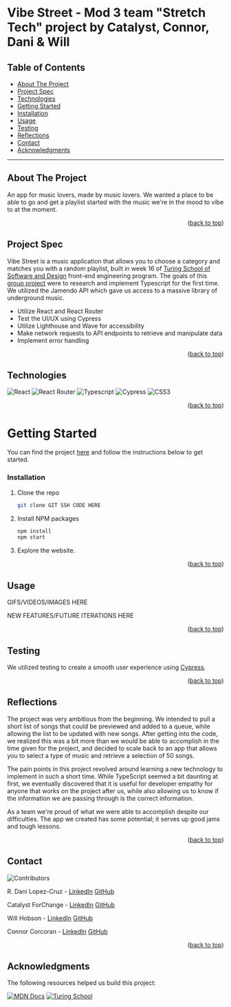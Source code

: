 # Vibe Street - Mod 3 team "Stretch Tech" project by Catalyst, Connor, Dani & Will

## Table of Contents

- [About The Project](#about-the-project)
- [Project Spec](#project-spec)
- [Technologies](#technologies)
- [Getting Started](#getting-started)
- [Installation](#installation)
- [Usage](#usage)
- [Testing](#testing)
- [Reflections](#reflections)
- [Contact](#contact)
- [Acknowledgments](#acknowledgments)

---

## About The Project

An app for music lovers, made by music lovers. We wanted a place to be able to go and get a playlist started with the music we're in the mood to vibe to at the moment.

<p align="right">(<a href="#readme-top">back to top</a>)</p>

## Project Spec

Vibe Street is a music application that allows you to choose a category and matches you with a random playlist, built in week 16 of [Turing School of Software and Design](https://turing.edu/) front-end engineering program. The goals of this [group project](https://frontend.turing.edu/projects/module-3/stretch.html) were to research and implement Typescript for the first time. We utilized the Jamendo API which gave us access to a massive library of underground music.


- Utilize React and React Router
- Test the UI/UX using Cypress
- Utilize Lighthouse and Wave for accessibility
- Make network requests to API endpoints to retrieve and manipulate data
- Implement error handling

<p align="right">(<a href="#readme-top">back to top</a>)</p>

## Technologies

![React](https://img.shields.io/badge/React-20232A?style=for-the-badge&logo=react&logoColor=61DAFB)
![React Router](https://img.shields.io/badge/React_Router-CA4245?style=for-the-badge&logo=react-router&logoColor=white)
![Typescript](https://img.shields.io/badge/TypeScript-007ACC?style=for-the-badge&logo=typescript&logoColor=white)
![Cypress](https://img.shields.io/badge/-cypress-%23E5E5E5?style=for-the-badge&logo=cypress&logoColor=058a5e)
![CSS3](https://img.shields.io/badge/css3-%231572B6.svg?style=for-the-badge&logo=css3&logoColor=white)

<p align="right">(<a href="#readme-top">back to top</a>)</p>

<!-- GETTING STARTED -->

# Getting Started

You can find the project [here](https://github.com/Connorcorc/musicLink) and follow the instructions below to get started.

### Installation

1. Clone the repo
   ```sh
   git clone GIT SSH CODE HERE
   ```
2. Install NPM packages
   ```sh
   npm install
   npm start
   ```
3. Explore the website.

<p align="right">(<a href="#readme-top">back to top</a>)</p>

<!-- USAGE EXAMPLES -->

## Usage

GIFS/VIDEOS/IMAGES HERE

NEW FEATURES/FUTURE ITERATIONS HERE

<p align="right">(<a href="#readme-top">back to top</a>)</p>

## Testing

We utilized testing to create a smooth user experience using [Cypress](https://www.cypress.io/).

<p align="right">(<a href="#readme-top">back to top</a>)</p>

## Reflections

The project was very ambitious from the beginning. We intended to pull a short list of songs that could be previewed and added to a queue, while allowing the list to be updated with new songs. After getting into the code, we realized this was a bit more than we would be able to accomplish in the time given for the project, and decided to scale back to an app that allows you to select a type of music and retrieve a selection of 50 songs. 

The pain points in this project revolved around learning a new technology to implement in such a short time. While TypeScript seemed a bit daunting at first, we eventually discovered that it is useful for developer empathy for anyone that works on the project after us, while also allowing us to know if the information we are passing through is the correct information. 

As a team we're proud of what we were able to accomplish despite our difficulties. The app we created has some potential; it serves up good jams and tough lessons.

<p align="right">(<a href="#readme-top">back to top</a>)</p>

<!-- CONTACT -->

## Contact

![Contributors][contributors-shield]

R. Dani Lopez-Cruz - [LinkedIn](https://www.linkedin.com/in/roberto-dani-lopez-cruz-84a03989/) [GitHub](https://github.com/BertoCruz)

Catalyst ForChange - [LinkedIn](https://www.linkedin.com/in/catalyst-forchange-278156246/) [GitHub](https://github.com/Catalyst4Change)

Will Hobson - [LinkedIn](https://www.linkedin.com/in/the-william-hobson/) [GitHub](https://github.com/willhobson85)

Connor Corcoran - [LinkedIn](https://www.linkedin.com/in/connor-c-corcoran/) [GitHub](https://github.com/Connorcorc)

<p align="right">(<a href="#readme-top">back to top</a>)</p>

<!-- ACKNOWLEDGMENTS -->

## Acknowledgments

The following resources helped us build this project:

[![MDN Docs][mdn-shield]][mdn]
[![Turing School](https://img.shields.io/badge/Turing_School-030303?style=for-the-badge)](https://turing.edu/)


<!-- MARKDOWN LINKS & IMAGES -->
<!-- https://www.markdownguide.org/basic-syntax/#reference-style-links -->

[mdn-shield]: https://img.shields.io/badge/MDN_Web_Docs-black?style=for-the-badge&logo=mdnwebdocs&logoColor=white
[mdn]: https://developer.mozilla.org/en-US/
[contributors-shield]: https://img.shields.io/badge/Contributors-4-2ea44f?style=for-the-badge
